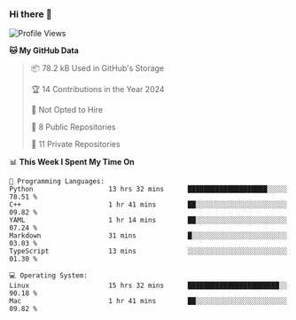 ### Hi there 👋

<!--
**huayuan4396/huayuan4396** is a ✨ _special_ ✨ repository because its `README.md` (this file) appears on your GitHub profile.

Here are some ideas to get you started:

- 🔭 I’m currently working on ...
- 🌱 I’m currently learning ...
- 👯 I’m looking to collaborate on ...
- 🤔 I’m looking for help with ...
- 💬 Ask me about ...
- 📫 How to reach me: ...
- 😄 Pronouns: ...
- ⚡ Fun fact: ...
-->

<!--START_SECTION:waka-->
![Profile Views](http://img.shields.io/badge/Profile%20Views-0-blue)

**🐱 My GitHub Data** 

> 📦 78.2 kB Used in GitHub's Storage 
 > 
> 🏆 14 Contributions in the Year 2024
 > 
> 🚫 Not Opted to Hire
 > 
> 📜 8 Public Repositories 
 > 
> 🔑 11 Private Repositories 
 > 
📊 **This Week I Spent My Time On** 

```text
💬 Programming Languages: 
Python                   13 hrs 32 mins      ████████████████████░░░░░   78.51 % 
C++                      1 hr 41 mins        ██░░░░░░░░░░░░░░░░░░░░░░░   09.82 % 
YAML                     1 hr 14 mins        ██░░░░░░░░░░░░░░░░░░░░░░░   07.24 % 
Markdown                 31 mins             █░░░░░░░░░░░░░░░░░░░░░░░░   03.03 % 
TypeScript               13 mins             ░░░░░░░░░░░░░░░░░░░░░░░░░   01.30 % 

💻 Operating System: 
Linux                    15 hrs 32 mins      ███████████████████████░░   90.18 % 
Mac                      1 hr 41 mins        ██░░░░░░░░░░░░░░░░░░░░░░░   09.82 % 
```


<!--END_SECTION:waka-->
